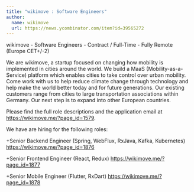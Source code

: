 ```yaml
---
title: "wikimove : Software Engineers"
author:
  name: wikimove
  url: https://news.ycombinator.com/item?id=39565272
---
```

wikimove - Software Engineers - Contract &#x2F; Full-Time - Fully Remote (Europe CET+&#x2F;-2)

We are wikimove, a startup focused on changing how mobility is implemented in cities around the world. We build a MaaS (Mobility-as-a-Service) platform which enables cities to take control over urban mobility. Come work with us to help reduce climate change through technology and help make the world better today and for future generations. Our existing customers range from cities to large transportation associations within Germany. Our next step is to expand into other European countries.

Please find the full role descriptions and the application email at <a href="https:&#x2F;&#x2F;wikimove.me&#x2F;?page_id=1579" rel="nofollow">https:&#x2F;&#x2F;wikimove.me&#x2F;?page_id=1579</a>.

We have are hiring for the following roles:

+Senior Backend Engineer (Spring, WebFlux, RxJava, Kafka, Kubernetes) <a href="https:&#x2F;&#x2F;wikimove.me&#x2F;?page_id=1876" rel="nofollow">https:&#x2F;&#x2F;wikimove.me&#x2F;?page_id=1876</a>

+Senior Frontend Engineer (React, Redux) <a href="https:&#x2F;&#x2F;wikimove.me&#x2F;?page_id=1877" rel="nofollow">https:&#x2F;&#x2F;wikimove.me&#x2F;?page_id=1877</a>

+Senior Mobile Engineer (Flutter, RxDart) <a href="https:&#x2F;&#x2F;wikimove.me&#x2F;?page_id=1878" rel="nofollow">https:&#x2F;&#x2F;wikimove.me&#x2F;?page_id=1878</a>
